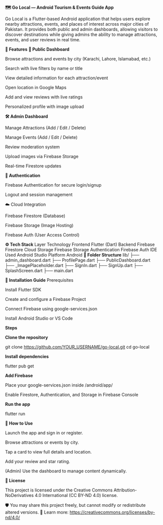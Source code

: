 ******🗺️ Go Local — Android Tourism & Events Guide App******

Go Local is a Flutter-based Android application that helps users explore nearby attractions, events, and places of interest across major cities of Pakistan.
It provides both public and admin dashboards, allowing visitors to discover destinations while giving admins the ability to manage attractions, events, and user reviews in real time.

****📱 Features****
**👥 Public Dashboard**

Browse attractions and events by city (Karachi, Lahore, Islamabad, etc.)

Search with live filters by name or title

View detailed information for each attraction/event

Open location in Google Maps

Add and view reviews with live ratings

Personalized profile with image upload

**🛠️ Admin Dashboard**

Manage Attractions (Add / Edit / Delete)

Manage Events (Add / Edit / Delete)

Review moderation system

Upload images via Firebase Storage

Real-time Firestore updates

**🔐 Authentication**

Firebase Authentication for secure login/signup

Logout and session management

☁️ Cloud Integration

Firebase Firestore (Database)

Firebase Storage (Image Hosting)

Firebase Auth (User Access Control)

**⚙️ Tech Stack**
Layer	Technology
Frontend	Flutter (Dart)
Backend	Firebase Firestore
Cloud Storage	Firebase Storage
Authentication	Firebase Auth
IDE Used	Android Studio
Platform	Android
**🧩 Folder Structure**
lib/
├── admin_dashboard.dart
├── ProfilePage.dart
├── PublicDashboard.dart
├── _ImagePlaceholder.dart
├── SignIn.dart
├── SignUp.dart
├── SplashScreen.dart
├── main.dart

****🧰 Installation Guide****
Prerequisites

Install Flutter SDK

Create and configure a Firebase Project

Connect Firebase using google-services.json

Install Android Studio or VS Code

****Steps****

**Clone the repository**

git clone https://github.com/YOUR_USERNAME/go-local.git
cd go-local


**Install dependencies**

flutter pub get


**Add Firebase**

Place your google-services.json inside /android/app/

Enable Firestore, Authentication, and Storage in Firebase Console

**Run the app**

flutter run

****🚀 How to Use****

Launch the app and sign in or register.

Browse attractions or events by city.

Tap a card to view full details and location.

Add your review and star rating.

(Admin) Use the dashboard to manage content dynamically.

****📄 License****

This project is licensed under the
Creative Commons Attribution-NoDerivatives 4.0 International (CC BY-ND 4.0) license.

🛡️ You may share this project freely, but cannot modify or redistribute altered versions.
📘 Learn more: https://creativecommons.org/licenses/by-nd/4.0/

